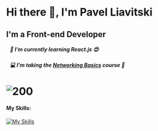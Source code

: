 # Hi there 👋, I'm Pavel Liavitski
## I'm a Front-end Developer
##### &nbsp;&nbsp; 🌱 I’m currently learning React.js 😍
##### &nbsp;&nbsp; 💻 I'm taking the [Networking Basics](https://skillsforall.com/course/networking-basics) course 📶


# ![200](https://www.codewars.com/users/liavitski/badges/small)
#### My Skills:
[![My Skills](https://skills.thijs.gg/icons?i=html,css,styledcomponents,js,react,figma,vscode&theme=dark)](#)

